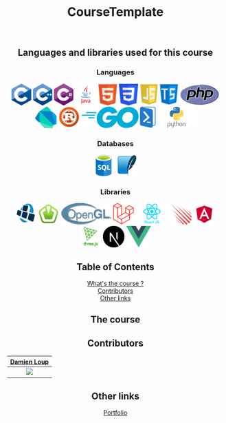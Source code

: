 <div align="center">
    <h1> CourseTemplate </h1>          <br />
</div>
<div align="center">
    <h2> Languages and libraries used for this course </h2>
    <h3> Languages </h3>
    <img height="50" src="https://github.com/dam277/dam277/raw/master/src/images/C.png" />
    <img height="50" src="https://github.com/dam277/dam277/raw/master/src/images/Cpp.png" />
    <img height="50" src="https://github.com/dam277/dam277/raw/master/src/images/Csharp.png" />
    <img height="50" src="https://github.com/dam277/dam277/raw/master/src/images/Java.png" />
    <img height="50" src="https://github.com/dam277/dam277/raw/master/src/images/Html.png" />
    <img height="50" src="https://github.com/dam277/dam277/raw/master/src/images/Css.png" />
    <img height="50" src="https://github.com/dam277/dam277/raw/master/src/images/Javascript.png" />
    <img height="50" src="https://github.com/dam277/dam277/raw/master/src/images/Typescript.png" />
    <img height="50" src="https://github.com/dam277/dam277/raw/master/src/images/Php.png" />
    <img height="50" src="https://github.com/dam277/dam277/raw/master/src/images/Dart.png" />
    <img height="50" src="https://github.com/dam277/dam277/raw/master/src/images/Rust.png" />
    <img height="50" src="https://github.com/dam277/dam277/raw/master/src/images/Go.png" />
    <img height="50" src="https://github.com/dam277/dam277/raw/master/src/images/Powershell.png" />
    <img height="50" src="https://github.com/dam277/dam277/raw/master/src/images/Python.png" />
                                                                                     <br />
    <h3> Databases </h3>
    <img height="50" src="https://github.com/dam277/dam277/raw/master/src/images/Sql.png" />
    <img height="50" src="https://github.com/dam277/dam277/raw/master/src/images/Sqlite.png" />
                                                                                     <br />
    <h3> Libraries </h3>
    <img height="50" src="https://github.com/dam277/dam277/raw/master/src/images/Lwjgl.png" />
    <img height="50" src="https://github.com/dam277/dam277/raw/master/src/images/Sfml.png" />
    <img height="50" src="https://github.com/dam277/dam277/raw/master/src/images/OpenGl.png" />
    <img height="50" src="https://github.com/dam277/dam277/raw/master/src/images/Laravel.png" />
    <img height="50" src="https://github.com/dam277/dam277/raw/master/src/images/React.png" />
    <img height="50" src="https://github.com/dam277/dam277/raw/master/src/images/Meteor.png" />
    <img height="50" src="https://github.com/dam277/dam277/raw/master/src/images/Angular.png" />
    <img height="50" src="https://github.com/dam277/dam277/raw/master/src/images/Three.png" />
    <img height="50" src="https://github.com/dam277/dam277/raw/master/src/images/Next.png" />
    <img height="50" src="https://github.com/dam277/dam277/raw/master/src/images/Vue.png" />
                                                                                     <br />
</div>
<div align="center">
   <h2 align="center">Table of Contents</h2>
  
   [What's the course ?](#the-course)                                                <br />
   [Contributors](#contributors)                                                     <br />
   [Other links](#other-links)
</div>

<div align="center">

   ## The course

   ## Contributors
   | <b> <a href="https://github.com/dam277">Damien Loup</a> </b>       |
   |:------------------------------------------------------------------:|
   | <img height="200px" src="https://avatars.githubusercontent.com/u/60733960?v=4" /> |
   
   ## Other links
   <a href="https://dam277.github.io/P_Portfolio/">Portfolio</a>                     <br />
</div>
